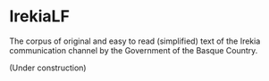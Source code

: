 # IrekiaLF
The corpus of original and easy to read (simplified) text of the Irekia communication channel by the Government of the Basque Country.

(Under construction)


